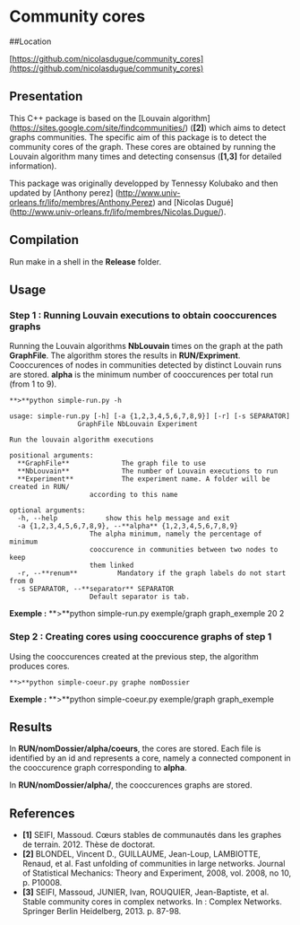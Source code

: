 # Community cores

##Location

[https://github.com/nicolasdugue/community_cores](https://github.com/nicolasdugue/community_cores)

## Presentation

This C++ package is based on the [Louvain algorithm] (https://sites.google.com/site/findcommunities/) (**[2]**) which aims to detect graphs communities.
The specific aim of this package is to detect the community cores of the graph. These cores are obtained by running the Louvain algorithm many times and detecting consensus (**[1,3]** for detailed information).

This package was originally developped by Tennessy Kolubako and then updated by [Anthony perez] (http://www.univ-orleans.fr/lifo/membres/Anthony.Perez) and [Nicolas Dugué] (http://www.univ-orleans.fr/lifo/membres/Nicolas.Dugue/).

## Compilation

Run make in a shell in the **Release** folder.

## Usage

### Step 1 : Running Louvain executions to obtain cooccurences graphs
Running the Louvain algorithms **NbLouvain** times on the graph at the path **GraphFile**. The algorithm stores the results in **RUN/Expriment**. Cooccurences of nodes in communities detected by distinct Louvain runs are stored. **alpha** is the minimum number of cooccurences per total run (from 1 to 9). 

	**>**python simple-run.py -h

	usage: simple-run.py [-h] [-a {1,2,3,4,5,6,7,8,9}] [-r] [-s SEPARATOR]
		             GraphFile NbLouvain Experiment

	Run the louvain algorithm executions

	positional arguments:
	  **GraphFile**             The graph file to use
	  **NbLouvain**             The number of Louvain executions to run
	  **Experiment**            The experiment name. A folder will be created in RUN/
		                according to this name

	optional arguments:
	  -h, --help            show this help message and exit
	  -a {1,2,3,4,5,6,7,8,9}, --**alpha** {1,2,3,4,5,6,7,8,9}
		                The alpha minimum, namely the percentage of minimum
		                cooccurence in communities between two nodes to keep
		                them linked
	  -r, --**renum**          Mandatory if the graph labels do not start from 0
	  -s SEPARATOR, --**separator** SEPARATOR
		                Default separator is tab.

**Exemple :** **>**python simple-run.py exemple/graph graph_exemple 20 2

### Step 2 : Creating cores using cooccurence graphs of step 1
Using the cooccurences created at the previous step, the algorithm produces cores.

	**>**python simple-coeur.py graphe nomDossier

**Exemple :** **>**python simple-coeur.py exemple/graph graph_exemple

## Results

In **RUN/nomDossier/alpha/coeurs**, the cores are stored. Each file is identified by an id and represents a core, namely a connected component in the cooccurence graph corresponding to **alpha**.

In **RUN/nomDossier/alpha/**, the cooccurences graphs are stored.

## References
* **[1]** SEIFI, Massoud. Cœurs stables de communautés dans les graphes de terrain. 2012. Thèse de doctorat.
* **[2]** BLONDEL, Vincent D., GUILLAUME, Jean-Loup, LAMBIOTTE, Renaud, et al. Fast unfolding of communities in large networks. Journal of Statistical Mechanics: Theory and Experiment, 2008, vol. 2008, no 10, p. P10008.
* **[3]** SEIFI, Massoud, JUNIER, Ivan, ROUQUIER, Jean-Baptiste, et al. Stable community cores in complex networks. In : Complex Networks. Springer Berlin Heidelberg, 2013. p. 87-98.
